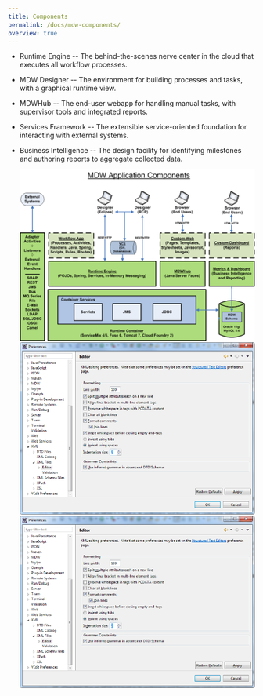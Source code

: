 ```yaml
---
title: Components
permalink: /docs/mdw-components/
overview: true
---
```


 - Runtime Engine 
 -- The behind-the-scenes nerve center in the cloud that executes all workflow processes.   
 - MDW Designer 
 -- The environment for building processes and tasks, with a graphical runtime view.  
 - MDWHub 
 -- The end-user webapp for handling manual tasks, with supervisor tools and integrated reports. 
 - Services Framework 
 -- The extensible service-oriented foundation for interacting with external systems. 
 - Business Intelligence 
 -- The design facility for identifying milestones and authoring reports to aggregate collected data.

    ![MDW Components](../img/MdwComponents.png)
    ![xml formatter](/docs/_docs/help/images/xmlformat.png)
    ![xml formatter](docs/_docs/help/images/xmlformat.png)
